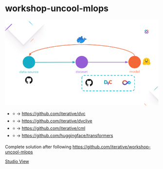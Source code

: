 # workshop-uncool-mlops

![Overview](./imgs/overview.png)

- :star: -> https://github.com/iterative/dvc
- :star: -> https://github.com/iterative/dvclive
- :star: -> https://github.com/iterative/cml
- :star: -> https://github.com/huggingface/transformers

Complete solution after following https://github.com/iterative/workshop-uncool-mlops

[Studio View](https://studio.iterative.ai/user/daavoo/views/workshop-uncool-mlops-solution-ix8fxl0eob)
